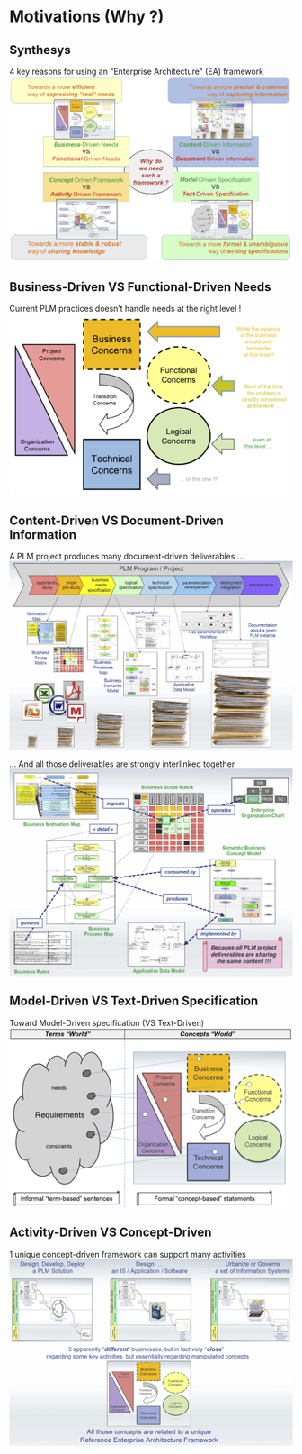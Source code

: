 Motivations (Why ?)
==

Synthesys
-
4 key reasons for using an "Enterprise Architecture" (EA) framework
![alt text](https://github.com/iPlumb3r/pEAr4pEEr/blob/master/images/Overview_Why.png)


Business-Driven VS Functional-Driven Needs 
-
Current PLM practices doesn’t handle needs at the right level !
![alt text](https://github.com/iPlumb3r/pEAr4pEEr/blob/master/images/Why_A.png)


Content-Driven VS Document-Driven Information
-
A PLM project produces many document-driven deliverables ...
![alt text](https://github.com/iPlumb3r/pEAr4pEEr/blob/master/images/Why_B1.png)

... And all those deliverables are strongly interlinked together
![alt text](https://github.com/iPlumb3r/pEAr4pEEr/blob/master/images/Why_B2.png)


Model-Driven VS Text-Driven Specification
-
Toward Model-Driven specification (VS Text-Driven)
![alt text](https://github.com/iPlumb3r/pEAr4pEEr/blob/master/images/Why_C.png)


Activity-Driven VS Concept-Driven
-
1 unique concept-driven framework can support many activities
![alt text](https://github.com/iPlumb3r/pEAr4pEEr/blob/master/images/Why_D.png)
